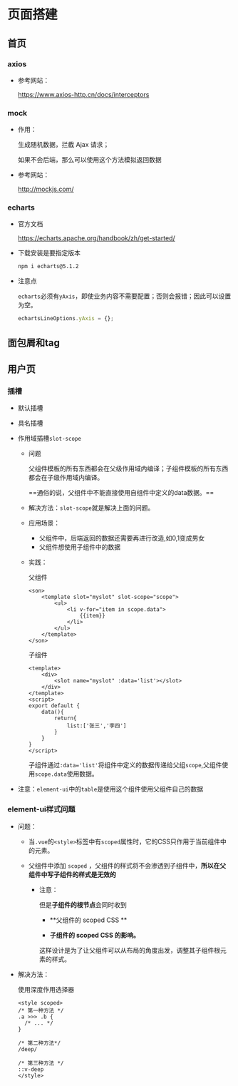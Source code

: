 # 页面搭建

## 首页

### axios

- 参考网站：

  https://www.axios-http.cn/docs/interceptors

### mock

- 作用：

  生成随机数据，拦截 Ajax 请求；

  如果不会后端，那么可以使用这个方法模拟返回数据

- 参考网站：

  http://mockjs.com/ 

### echarts

- 官方文档

  https://echarts.apache.org/handbook/zh/get-started/

- 下载安装是要指定版本

  ```sh
  npm i echarts@5.1.2
  ```



- 注意点

  `echarts`必须有`yAxis`，即使业务内容不需要配置；否则会报错；因此可以设置为空。

  ```js
  echartsLineOptions.yAxis = {};
  ```


## 面包屑和tag



## 用户页

### 插槽

- 默认插槽

- 具名插槽

- 作用域插槽`slot-scope`

  - 问题

    父组件模板的所有东西都会在父级作用域内编译；子组件模板的所有东西都会在子级作用域内编译。

    ==通俗的说，父组件中不能直接使用自组件中定义的data数据。==

  - 解决方法：`slot-scope`就是解决上面的问题。

  - 应用场景：

    - 父组件中，后端返回的数据还需要再进行改造,如0,1变成男女
    - 父组件想使用子组件中的数据

  - 实践：

    父组件

    ```vue
    <son>
        <template slot="myslot" slot-scope="scope">
            <ul>
                <li v-for="item in scope.data">
                    {{item}}
                </li>
            </ul>
        </template>
    </son>
    ```

    子组件

    ```vue
    <template>
        <div>
            <slot name="myslot" :data='list'></slot>
        </div>
    </template>
    <script>
    export default {
        data(){
    		return{
        		list:['张三','李四']
            }
        }
    }
    </script>
    ```

    子组件通过`:data='list'`将组件中定义的数据传递给父组`scope`,父组件使用`scope.data`使用数据。

- 注意：`element-ui`中的`table`是使用这个组件使用父组件自己的数据

  

### element-ui样式问题

- 问题：

  - 当`.vue`的`<style>`标签中有`scoped`属性时，它的CSS只作用于当前组件中的元素。

  - 父组件中添加 `scoped` ，父组件的样式将不会渗透到子组件中，**所以在父组件中写子组件的样式是无效的**

    - 注意：

      但是**子组件的根节点**会同时收到

      - **父组件的 scoped CSS **

      - **子组件的 scoped CSS 的影响。**

      这样设计是为了让父组件可以从布局的角度出发，调整其子组件根元素的样式。

- 解决方法：

  使用深度作用选择器

  ```vue
  <style scoped>
  /* 第一种方法 */ 
  .a >>> .b {
    /* ... */
  }
      
  /* 第二种方法*/
  /deep/
      
  /* 第三种方法 */
  ::v-deep 
  </style>
  ```

  

  

  

  





















